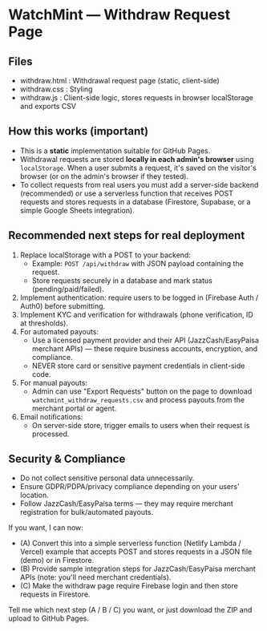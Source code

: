 WatchMint — Withdraw Request Page
================================

Files
-----
- withdraw.html : Withdrawal request page (static, client-side)
- withdraw.css  : Styling
- withdraw.js   : Client-side logic, stores requests in browser localStorage and exports CSV

How this works (important)
--------------------------
- This is a **static** implementation suitable for GitHub Pages.
- Withdrawal requests are stored **locally in each admin's browser** using `localStorage`. When a user submits a request, it's saved on the visitor's browser (or on the admin's browser if they tested).
- To collect requests from real users you must add a server-side backend (recommended) or use a serverless function that receives POST requests and stores requests in a database (Firestore, Supabase, or a simple Google Sheets integration).

Recommended next steps for real deployment
-----------------------------------------
1. Replace localStorage with a POST to your backend:
   - Example: `POST /api/withdraw` with JSON payload containing the request.
   - Store requests securely in a database and mark status (pending/paid/failed).
2. Implement authentication: require users to be logged in (Firebase Auth / Auth0) before submitting.
3. Implement KYC and verification for withdrawals (phone verification, ID at thresholds).
4. For automated payouts:
   - Use a licensed payment provider and their API (JazzCash/EasyPaisa merchant APIs) — these require business accounts, encryption, and compliance.
   - NEVER store card or sensitive payment credentials in client-side code.
5. For manual payouts:
   - Admin can use "Export Requests" button on the page to download `watchmint_withdraw_requests.csv` and process payouts from the merchant portal or agent.
6. Email notifications:
   - On server-side store, trigger emails to users when their request is processed.

Security & Compliance
--------------------
- Do not collect sensitive personal data unnecessarily.
- Ensure GDPR/PDPA/privacy compliance depending on your users' location.
- Follow JazzCash/EasyPaisa terms — they may require merchant registration for bulk/automated payouts.

If you want, I can now:
- (A) Convert this into a simple serverless function (Netlify Lambda / Vercel) example that accepts POST and stores requests in a JSON file (demo) or in Firestore.
- (B) Provide sample integration steps for JazzCash/EasyPaisa merchant APIs (note: you'll need merchant credentials).
- (C) Make the withdraw page require Firebase login and then store requests in Firestore.

Tell me which next step (A / B / C) you want, or just download the ZIP and upload to GitHub Pages.
